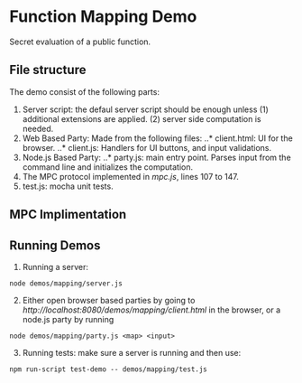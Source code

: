 # Function Mapping Demo

Secret evaluation of a public function.

## File structure
The demo consist of the following parts:
1. Server script: the defaul server script should be enough unless (1) additional extensions are applied. (2) server side computation is needed.
2. Web Based Party: Made from the following files:
..* client.html: UI for the browser.
..* client.js: Handlers for UI buttons, and input validations.
3. Node.js Based Party: 
..* party.js: main entry point. Parses input from the command line and initializes the computation.
4. The MPC protocol implemented in *mpc.js*, lines 107 to 147.
5. test.js: mocha unit tests.

## MPC Implimentation


## Running Demos
1. Running a server:
```shell
node demos/mapping/server.js
```

2. Either open browser based parties by going to *http://localhost:8080/demos/mapping/client.html* in the browser, or a node.js party by running 
```shell
node demos/mapping/party.js <map> <input>
```

3. Running tests: make sure a server is running and then use:
```shell
npm run-script test-demo -- demos/mapping/test.js
```
